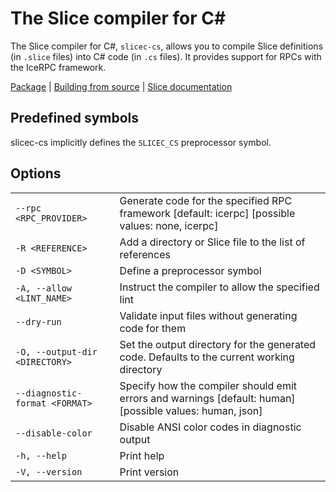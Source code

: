 # The Slice compiler for C#

The Slice compiler for C#, `slicec-cs`, allows you to compile Slice definitions (in `.slice` files) into C# code (in
`.cs` files). It provides support for RPCs with the IceRPC framework.

[Package][package] | [Building from source][building] | [Slice documentation][slice-documentation]

## Predefined symbols

slicec-cs implicitly defines the `SLICEC_CS` preprocessor symbol.

## Options

|                                |                                                                                                          |
|--------------------------------|----------------------------------------------------------------------------------------------------------|
| `--rpc <RPC_PROVIDER>`         | Generate code for the specified RPC framework [default: icerpc] [possible values: none, icerpc]          |
| `-R <REFERENCE>`               | Add a directory or Slice file to the list of references                                                  |
| `-D <SYMBOL>`                  | Define a preprocessor symbol                                                                             |
| `-A, --allow <LINT_NAME>`      | Instruct the compiler to allow the specified lint                                                        |
| `--dry-run`                    | Validate input files without generating code for them                                                    |
| `-O, --output-dir <DIRECTORY>` | Set the output directory for the generated code. Defaults to the current working directory               |
| `--diagnostic-format <FORMAT>` | Specify how the compiler should emit errors and warnings [default: human] [possible values: human, json] |
| `--disable-color`              | Disable ANSI color codes in diagnostic output                                                            |
| `-h, --help`                   | Print help                                                                                               |
| `-V, --version`                | Print version                                                                                            |

[package]:  https://www.nuget.org/packages/IceRpc.Slice.Tools
[building]: ../../BUILDING.md
[slice-documentation]: https://docs.icerpc.dev/slice2

